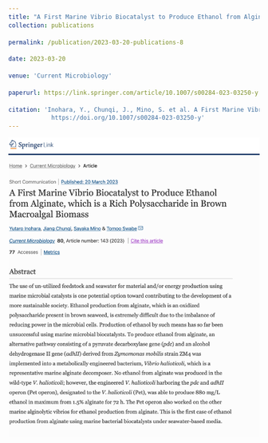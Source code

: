 ```yaml
---
title: "A First Marine Vibrio Biocatalyst to Produce Ethanol from Alginate, which is a Rich Polysaccharide in Brown Macroalgal Biomass"
collection: publications

permalink: /publication/2023-03-20-publications-8

date: 2023-03-20

venue: 'Current Microbiology'

paperurl: https://link.springer.com/article/10.1007/s00284-023-03250-y

citation: 'Inohara, Y., Chunqi, J., Mino, S. et al. A First Marine Vibrio Biocatalyst to Produce Ethanol from Alginate, which is a Rich Polysaccharide in Brown Macroalgal Biomass. Curr Microbiol 80, 143 (2023).
            https://doi.org/10.1007/s00284-023-03250-y'
---
```


<!-- Text -->

<img src="/images/pub-screencut/pub08.png"  align=center />

